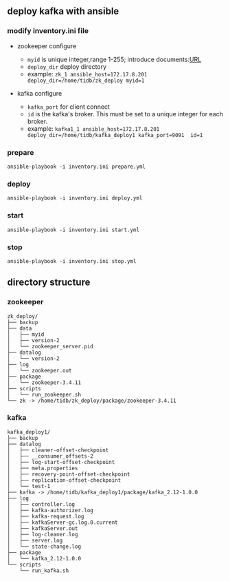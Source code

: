 ## deploy kafka with ansible
### modify inventory.ini file
- zookeeper configure
	- `myid` is unique integer,range 1-255; introduce documents:[URL](http://zookeeper.apache.org/doc/current/zookeeperAdmin.html#sc_configuration)
	- `deploy_dir` deploy directory
	- example: `zk_1 ansible_host=172.17.8.201  deploy_dir=/home/tidb/zk_deploy myid=1`

- kafka configure
	- `kafka_port` for client connect 
	- `id` is the kafka's broker. This must be set to a unique integer for each broker.
	- example: `kafka1_1 ansible_host=172.17.8.201 deploy_dir=/home/tidb/kafka_deploy1 kafka_port=9091  id=1`
	
### prepare 
`ansible-playbook -i inventory.ini prepare.yml`

### deploy
`ansible-playbook -i inventory.ini deploy.yml`

### start
`ansible-playbook -i inventory.ini start.yml`

### stop
`ansible-playbook -i inventory.ini stop.yml`

## directory structure
### zookeeper
```
zk_deploy/
├── backup
├── data
│   ├── myid
│   ├── version-2
│   └── zookeeper_server.pid
├── datalog
│   └── version-2
├── log
│   └── zookeeper.out
├── package
│   └── zookeeper-3.4.11
├── scripts
│   └── run_zookeeper.sh
└── zk -> /home/tidb/zk_deploy/package/zookeeper-3.4.11
```

### kafka
```
kafka_deploy1/
├── backup
├── datalog
│   ├── cleaner-offset-checkpoint
│   ├── __consumer_offsets-2
│   ├── log-start-offset-checkpoint
│   ├── meta.properties
│   ├── recovery-point-offset-checkpoint
│   ├── replication-offset-checkpoint
│   └── test-1
├── kafka -> /home/tidb/kafka_deploy1/package/kafka_2.12-1.0.0
├── log
│   ├── controller.log
│   ├── kafka-authorizer.log
│   ├── kafka-request.log
│   ├── kafkaServer-gc.log.0.current
│   ├── kafkaServer.out
│   ├── log-cleaner.log
│   ├── server.log
│   └── state-change.log
├── package
│   └── kafka_2.12-1.0.0
└── scripts
    └── run_kafka.sh
```